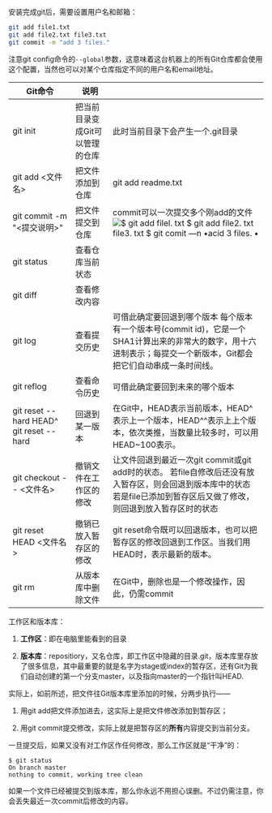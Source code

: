 安装完成git后，需要设置用户名和邮箱：

```bash
git add file1.txt
git add file2.txt file3.txt
git commit -m "add 3 files."
```

注意git config命令的`--global`参数，这意味着这台机器上的所有Git仓库都会使用这个配置，当然也可以对某个仓库指定不同的用户名和email地址。

| Git命令                                              | 说明                            |                                                              |
| ---------------------------------------------------- | ------------------------------- | ------------------------------------------------------------ |
| git init                                             | 把当前目录变成Git可以管理的仓库 | 此时当前目录下会产生一个.git目录                             |
| git add <文件名>                                     | 把文件添加到仓库                | git add readme.txt                                           |
| git commit -m "<提交说明>"                           | 把文件提交到仓库                | commit可以一次提交多个刚add的文件  ![$ git add filel. txt  $ git add file2. txt file3. txt  $ git comit —n •acid 3 files. • ](file:///C:/Users/xucy-e/AppData/Local/Packages/Microsoft.Office.OneNote_8wekyb3d8bbwe/TempState/msohtmlclip/clip_image001.png) |
| git status                                           | 查看仓库当前状态                |                                                              |
| git diff                                             | 查看修改内容                    |                                                              |
| git log                                              | 查看提交历史                    | 可借此确定要回退到哪个版本  每个版本有一个版本号(commit id)，它是一个SHA1计算出来的非常大的数字，用十六进制表示；每提交一个新版本，Git都会把它们自动串成一条时间线。 |
| git reflog                                           | 查看命令历史                    | 可借此确定要回到未来的哪个版本                               |
| git reset --hard HEAD^  git reset --hard <commit id> | 回退到某一版本                  | 在Git中，HEAD表示当前版本，HEAD^表示上一个版本，HEAD^^表示上上个版本，依次类推，当数量比较多时，可以用HEAD~100表示。 |
| git checkout -- <文件名>                             | 撤销文件在工作区的修改          | 让文件回退到最近一次git commit或git   add时的状态。       若file自修改后还没有放入暂存区，则会回退到版本库中的状态    若是file已添加到暂存区后又做了修改，则回退到放入暂存区时的状态 |
| git reset HEAD <文件名>                              | 撤销已放入暂存区的修改          | git reset命令既可以回退版本，也可以把暂存区的修改回退到工作区。当我们用HEAD时，表示最新的版本。 |
| git rm <filename>                                    | 从版本库中删除文件              | 在Git中，删除也是一个修改操作，因此，仍需commit              |

工作区和版本库：

1. **工作区**：即在电脑里能看到的目录

2. **版本库**：repositiory，又名仓库，即工作区中隐藏的目录.git，版本库里存放了很多信息，其中最重要的就是名字为stage或index的暂存区，还有Git为我们自动创建的第一个分支master，以及指向master的一个指针叫HEAD.

实际上，如前所述，把文件往Git版本库里添加的时候，分两步执行——

1. 用git add把文件添加进去，这实际上是把文件修改添加到暂存区；

2. 用git commit提交修改，实际上就是把暂存区的**所有**内容提交到当前分支。

一旦提交后，如果又没有对工作区作任何修改，那么工作区就是“干净”的：

```console
$ git status
On branch master
nothing to commit, working tree clean
```

如果一个文件已经被提交到版本库，那么你永远不用担心误删。不过仍需注意，你会丢失最近一次commit后修改的内容。

